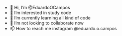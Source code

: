 - 👋 Hi, I’m @EduardoOCampos
- 👀 I’m interested in study code
- 🌱 I’m currently learning all kind of code
- 💞️ I’m not looking to collaborate now
- 📫 How to reach me instagram @eduardo.o.campos

<!---
EduardoOCampos/EduardoOCampos is a ✨ special ✨ repository because its `README.md` (this file) appears on your GitHub profile.
You can click the Preview link to take a look at your changes.
--->
